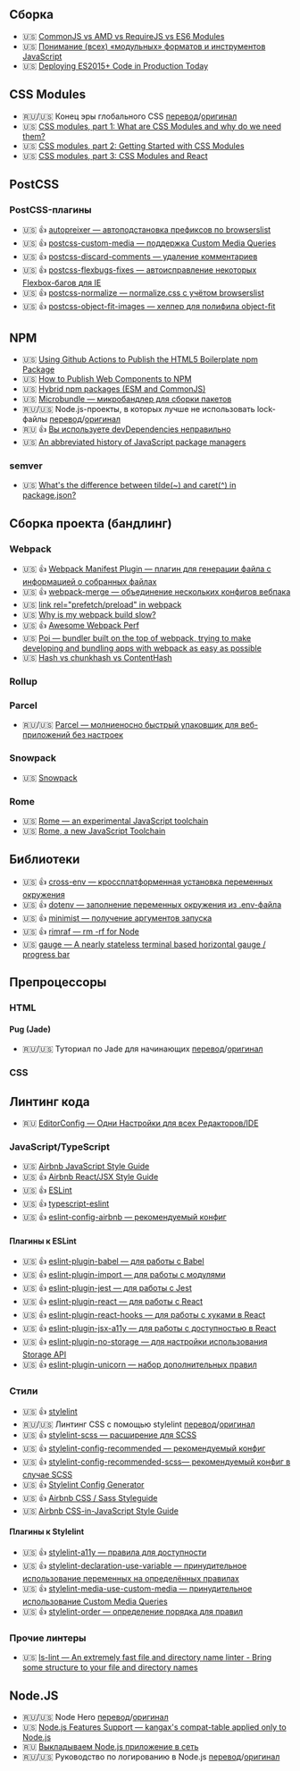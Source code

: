 ## Сборка

<!--
* 🇺🇸 []()
* 🇷🇺 []()
* 🏳 []()
* 🇷🇺/🇺🇸 [перевод]()/[оригинал]()
-->

* 🇺🇸 [CommonJS vs AMD vs RequireJS vs ES6 Modules](https://blogs.windows.com/msedgedev/2016/07/08/the-progress-of-web-apps/)
* 🇺🇸 [Понимание (всех) «модульных» форматов и инструментов JavaScript](https://habr.com/ru/post/501198/)
* 🇺🇸 [Deploying ES2015+ Code in Production Today](https://philipwalton.com/articles/deploying-es2015-code-in-production-today/)

## CSS Modules

* 🇷🇺/🇺🇸 Конец эры глобального CSS [перевод](https://habr.com/ru/post/276417/)/[оригинал](https://medium.com/seek-blog/the-end-of-global-css-90d2a4a06284#.rx1co7cd0)
* 🇺🇸 [CSS modules, part 1: What are CSS Modules and why do we need them?](https://css-tricks.com/css-modules-part-1-need/)
* 🇺🇸 [CSS modules, part 2: Getting Started with CSS Modules](https://css-tricks.com/css-modules-part-2-getting-started/)
* 🇺🇸 [CSS modules, part 3: CSS Modules and React](https://css-tricks.com/css-modules-part-3-react/)

## PostCSS

### PostCSS-плагины

* 🇺🇸 👍 [autopreixer — автоподстановка префиксов по browserslist](https://github.com/postcss/autoprefixer) 
* 🇺🇸 👍 [postcss-custom-media — поддержка Custom Media Queries](https://www.npmjs.com/package/postcss-custom-media)
* 🇺🇸 👍 [postcss-discard-comments — удаление комментариев](https://www.npmjs.com/package/postcss-discard-comments)
* 🇺🇸 👍 [postcss-flexbugs-fixes — автоисправление некоторых Flexbox-багов для IE](https://www.npmjs.com/package/postcss-flexbugs-fixes)
* 🇺🇸 👍 [postcss-normalize — normalize.css с учётом browserslist](https://www.npmjs.com/package/postcss-normalize)
* 🇺🇸 👍 [postcss-object-fit-images — хелпер для полифила object-fit](https://www.npmjs.com/package/postcss-object-fit-images)

## NPM

* 🇺🇸 [Using Github Actions to Publish the HTML5 Boilerplate npm Package](https://htmlcssjavascript.com/web/using-github-actions-to-publish-the-html5-boilerplate-npm-package/)
* 🇺🇸 [How to Publish Web Components to NPM](https://justinfagnani.com/2019/11/01/how-to-publish-web-components-to-npm/)
* 🇺🇸 [Hybrid npm packages (ESM and CommonJS)](https://2ality.com/2019/10/hybrid-npm-packages.html)
* 🇺🇸 [Microbundle — микробандлер для сборки пакетов](https://github.com/developit/microbundle)
* 🇷🇺/🇺🇸 Node.js-проекты, в которых лучше не использовать lock-файлы [перевод](https://habr.com/ru/company/ruvds/blog/453582/)/[оригинал](https://www.twilio.com/blog/lockfiles-nodejs)
* 🇷🇺 👍 [Вы используете devDependencies неправильно](https://incubator.flaks.dev/devdependencies-mistake)
* 🇺🇸 [An abbreviated history of JavaScript package managers](https://medium.com/javascript-in-plain-english/an-abbreviated-history-of-javascript-package-managers-f9797be7cf0e)

### semver

* 🇺🇸 [What's the difference between tilde(~) and caret(^) in package.json?](https://stackoverflow.com/questions/22343224/whats-the-difference-between-tilde-and-caret-in-package-json/33067594#33067594)

## Сборка проекта (бандлинг)

### Webpack

* 🇺🇸 👍 [Webpack Manifest Plugin — плагин для генерации файла с информацией о собранных файлах](https://www.npmjs.com/package/webpack-manifest-plugin)
* 🇺🇸 👍 [webpack-merge — объединение нескольких конфигов вебпака](https://www.npmjs.com/package/webpack-merge)
* 🇺🇸 [link rel="prefetch/preload" in webpack](https://medium.com/webpack/link-rel-prefetch-preload-in-webpack-51a52358f84c)
* 🇺🇸 [Why is my webpack build slow?](https://samsaccone.com/posts/why-is-my-webpack-build-slow.html)
* 🇺🇸 👍 [Awesome Webpack Perf](https://github.com/iamakulov/awesome-webpack-perf)
* 🇺🇸 [Poi — bundler built on the top of webpack, trying to make developing and bundling apps with webpack as easy as possible](https://poi.js.org/)
* 🇺🇸 [Hash vs chunkhash vs ContentHash](https://medium.com/@sahilkkrazy/hash-vs-chunkhash-vs-contenthash-e94d38a32208)

### Rollup

### Parcel

* 🇷🇺/🇺🇸 [Parcel — молниеносно быстрый упаковщик для веб-приложений без настроек](https://parceljs.org/)

### Snowpack

* 🇺🇸 [Snowpack](https://www.snowpack.dev/)

### Rome

* 🇺🇸 [Rome — an experimental JavaScript toolchain](https://romejs.dev/)
* 🇺🇸 [Rome, a new JavaScript Toolchain](https://jasonformat.com/rome-javascript-toolchain/)

## Библиотеки

* 🇺🇸 👍 [cross-env — кроссплатформенная установка переменных окружения](https://www.npmjs.com/package/cross-env)
* 🇺🇸 👍 [dotenv — заполнение переменных окружения из .env-файла](https://www.npmjs.com/package/dotenv)
* 🇺🇸 👍 [minimist — получение аргументов запуска](https://www.npmjs.com/package/minimist)
* 🇺🇸 👍 [rimraf — rm -rf for Node](https://www.npmjs.com/package/rimraf)
* 🇺🇸 [gauge — A nearly stateless terminal based horizontal gauge / progress bar](https://www.npmjs.com/package/gauge)

## Препроцессоры

### HTML

#### Pug (Jade)

* 🇷🇺/🇺🇸 Туториал по Jade для начинающих [перевод](https://habr.com/ru/post/278109/)/[оригинал](https://www.sitepoint.com/jade-tutorial-for-beginners/)

### CSS

## Линтинг кода

* 🇷🇺 [EditorConfig — Одни Настройки для всех Редакторов/IDE](https://habr.com/ru/post/220131/)

### JavaScript/TypeScript

* 🇺🇸 [Airbnb JavaScript Style Guide](https://github.com/airbnb/javascript)
* 🇺🇸 👍 [Airbnb React/JSX Style Guide](https://github.com/airbnb/javascript/tree/master/react)
* 🇺🇸 👍 [ESLint](https://eslint.org/)
* 🇺🇸 👍 [typescript-eslint](https://github.com/typescript-eslint/typescript-eslint)
* 🇺🇸 👍 [eslint-config-airbnb — рекомендуемый конфиг](https://www.npmjs.com/package/eslint-config-airbnb)

#### Плагины к ESLint

* 🇺🇸 👍 [eslint-plugin-babel — для работы с Babel](https://www.npmjs.com/package/eslint-plugin-babel)
* 🇺🇸 👍 [eslint-plugin-import — для работы с модулями](https://www.npmjs.com/package/eslint-plugin-import)
* 🇺🇸 👍 [eslint-plugin-jest — для работы с Jest](https://www.npmjs.com/package/eslint-plugin-jest)
* 🇺🇸 👍 [eslint-plugin-react — для работы с React](https://www.npmjs.com/package/eslint-plugin-react)
* 🇺🇸 👍 [eslint-plugin-react-hooks — для работы с хуками в React](https://www.npmjs.com/package/eslint-plugin-react-hooks)
* 🇺🇸 👍 [eslint-plugin-jsx-a11y — для работы с доступностью в React](https://www.npmjs.com/package/eslint-plugin-jsx-a11y)
* 🇺🇸 👍 [eslint-plugin-no-storage — для настройки использования Storage API](https://www.npmjs.com/package/eslint-plugin-no-storage)
* 🇺🇸 👍 [eslint-plugin-unicorn — набор дополнительных правил](https://www.npmjs.com/package/eslint-plugin-unicorn)

### Стили

* 🇺🇸 👍 [stylelint](https://github.com/stylelint/stylelint)
* 🇷🇺/🇺🇸 Линтинг CSS с помощью stylelint [перевод](https://habr.com/ru/post/301594/)/[оригинал](https://css-tricks.com/stylelint/)
* 🇺🇸 👍 [stylelint-scss — расширение для SCSS](https://www.npmjs.com/package/stylelint-scss)
* 🇺🇸 👍 [stylelint-config-recommended — рекомендуемый конфиг](https://github.com/stylelint/stylelint-config-recommended)
* 🇺🇸 👍 [stylelint-config-recommended-scss— рекомендуемый конфиг в случае SCSS](https://github.com/kristerkari/stylelint-config-recommended-scss)
* 🇺🇸 👍 [Stylelint Config Generator](https://maximgatilin.github.io/stylelint-config/)
* 🇺🇸 👍 [Airbnb CSS / Sass Styleguide](https://github.com/airbnb/css)
* 🇺🇸 [Airbnb CSS-in-JavaScript Style Guide](https://github.com/airbnb/javascript/tree/master/css-in-javascript)

#### Плагины к Stylelint

* 🇺🇸 👍 [stylelint-a11y — правила для доступности](https://github.com/YozhikM/stylelint-a11y)
* 🇺🇸 👍 [stylelint-declaration-use-variable — принудительное использование переменных на определённых правилах](https://github.com/sh-waqar/stylelint-declaration-use-variable)
* 🇺🇸 👍 [stylelint-media-use-custom-media — принудительное использование Custom Media Queries](https://github.com/csstools/stylelint-media-use-custom-media)
* 🇺🇸 👍 [stylelint-order — определение порядка для правил](https://github.com/hudochenkov/stylelint-order)

### Прочие линтеры

* 🇺🇸 [ls-lint — An extremely fast file and directory name linter - Bring some structure to your file and directory names](https://github.com/loeffel-io/ls-lint)

## Node.JS

* 🇷🇺/🇺🇸 Node Hero [перевод](https://medium.com/devschacht/node-hero-6a07ef8d822d)/[оригинал](https://risingstack.com/resources/node-hero)
* 🇺🇸 [Node.js Features Support — kangax's compat-table applied only to Node.js](https://node.green/)
* 🇷🇺 [Выкладываем Node.js приложение в сеть](https://telegra.ph/Vykladyvaem-Nodejs-prilozhenie-v-set-09-21)
* 🇷🇺/🇺🇸 Руководство по логированию в Node.js [перевод](https://habr.com/ru/company/funcorp/blog/461881/)/[оригинал](https://www.twilio.com/blog/guide-node-js-logging)
